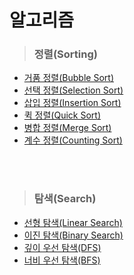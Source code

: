# 알고리즘
> ### 정렬(Sorting)
- [거품 정렬(Bubble Sort)](./거품%20정렬(Bubble%20Sort).md)
- [선택 정렬(Selection Sort)](./선택%20정렬(Selection%20Sort).md)
- [삽입 정렬(Insertion Sort)](./삽입%20정렬(Insertion%20Sort).md)
- [퀵 정렬(Quick Sort)](./퀵%20정렬(Quick%20Sort).md)
- [병합 정렬(Merge Sort)](./병합%20정렬(Merge%20Sort).md)
- [계수 정렬(Counting Sort)](./계수%20정렬(Counting%20Sort).md)

<br><br>
> ### 탐색(Search)
- [선형 탐색(Linear Search)](./선형%20탐색(Linear%20Search).md)
- [이진 탐색(Binary Search)](./이진%20탐색(Binary%20Search).md)
- [깊이 우선 탐색(DFS)](./DFS.md)
- [너비 우선 탐색(BFS)](./BFS.md)

